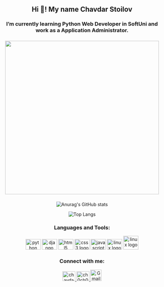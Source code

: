 
<h2 align="center">Hi 👋! My name Chavdar Stoilov</h2>

###

<h3 align="center">I’m currently learning Python Web Developer in SoftUni and work as a Application Administrator.</h3>

###

<div align="center">
      
  <img height="480" src="https://media2.giphy.com/media/v1.Y2lkPTc5MGI3NjExbXRobnQwbHJydnhuN3B4emVyY2hkbXJiZWlzb21zcWE5MnoxNmdzcyZlcD12MV9pbnRlcm5hbF9naWZfYnlfaWQmY3Q9Zw/qgQUggAC3Pfv687qPC/giphy.gif" />
</div>

###

<div align="center" style="displey:flex;" >

  <div>  
    
  ![Anurag's GitHub stats](https://github-readme-stats-sigma-five.vercel.app/api?username=ChavdarStoilov&show_icons=true&theme=transparent)
  
 </div>
 <div>
   
  ![Top Langs](https://github-readme-stats-sigma-five.vercel.app/api/top-langs/?username=ChavdarStoilov&layout=compact&theme=transparent)
  
  </div>
</div>

###

###
<h3 align="center" >Languages and Tools:</h3>
<div align="center">
  <img src="https://cdn.jsdelivr.net/gh/devicons/devicon/icons/python/python-original.svg" height="33" width="47" alt="python logo"  />
  <img src="https://cdn.jsdelivr.net/gh/devicons/devicon/icons/django/django-plain.svg" height="33" width="47" alt="django logo"  />
  <img src="https://cdn.jsdelivr.net/gh/devicons/devicon/icons/html5/html5-original.svg" height="33" width="47" alt="html5 logo"  />
  <img src="https://cdn.jsdelivr.net/gh/devicons/devicon/icons/css3/css3-original.svg" height="33" width="47" alt="css3 logo"  />
  <img src="https://cdn.jsdelivr.net/gh/devicons/devicon/icons/javascript/javascript-original.svg" height="33" width="47" alt="javascript logo"  />
  <img src="https://cdn.jsdelivr.net/gh/devicons/devicon/icons/linux/linux-original.svg" height="33" width="47" alt="linux logo"  />
  <img src="https://cdn.jsdelivr.net/gh/devicons/devicon/icons/docker/docker-original.svg" height="43" width="47" alt="linux logo"  />
</div>

###
<h3 align="center" >Connect with me:</h3>
<div align="center">
    <a target="blank" href="https://linkedin.com/in/chavdar-stoilov-7a8088167" align="center">
      <img src="https://raw.githubusercontent.com/rahuldkjain/github-profile-readme-generator/master/src/images/icons/Social/linked-in-alt.svg" alt="chavdar-stoilov-7a8088167" height="30" width="40" /> 
    </a>
    <a target="blank" href="https://instagram.com/ch0ch0o" align="center">
      <img src="https://raw.githubusercontent.com/rahuldkjain/github-profile-readme-generator/master/src/images/icons/Social/instagram.svg" alt="ch0ch0o" height="30" width="40" />
    </a>
    <a target="blank" href="mailto:stoilov.chavdar@gmail.com" align="center">
      <img alt="Gmail" height="35" width="35" src="https://upload.wikimedia.org/wikipedia/commons/2/2e/Gmail_2020.png" />
    </a>
</div>

###

<div align="center"
    <img src="https://komarev.com/ghpvc/?username=ChavdarStoilov&style=flat-square&color=blue" alt=""/>
</div>

###
